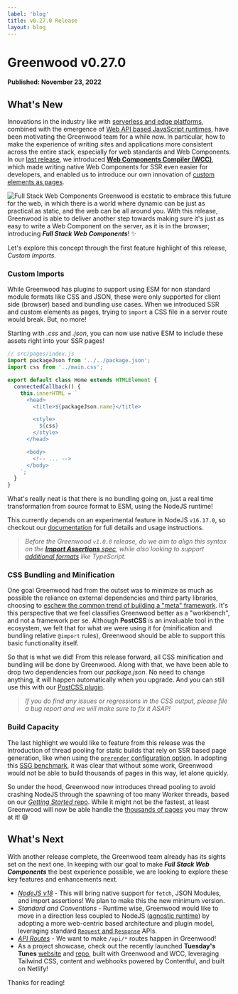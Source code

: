 ```yaml
---
label: 'blog'
title: v0.27.0 Release
layout: blog
---
```


# Greenwood v0.27.0

**Published: November 23, 2022**

## What's New

Innovations in the industry like with [serverless and edge platforms](https://github.com/thescientist13/web-components-at-the-edge), combined with the emergence of [Web API based JavaScript runtimes](https://wintercg.org/), have been motivating the Greenwood team for a while now.  In particular, how to make the experience of writing sites and applications more consistent across the entire stack, especially for web standards and Web Components.  In our [last release](/blog/release/v0-26-0), we introduced [**Web Components Compiler (WCC)**](https://github.com/ProjectEvergreen/wcc), which made writing native Web Components for SSR even easier for developers, and enabled us to introduce our own innovation of [custom elements as pages](/blog/release/v0-26-0/#custom-elements-as-pages).

![Full Stack Web Components](/assets/blog-images/full-stack-web-components.webp) Greenwood is ecstatic to embrace this future for the web, in which there is a world where dynamic can be just as practical as static, and the web can be all around you.  With this release, Greenwood is able to deliver another step towards making sure it's just as easy to write a Web Component on the server, as it is in the browser; introducing _**Full Stack Web Components**_! ✨

<style>
  .gwd-content img {
    width: 30%!important;
    margin-left: 2%;
    float: right;
  }
</style>

Let's explore this concept through the first feature highlight of this release, _Custom Imports_.

### Custom Imports

While Greenwood has plugins to support using ESM for non standard module formats like CSS and JSON, these were only supported for client side (browser) based and bundling use cases.  When we introduced SSR and custom elements as pages, trying to `import` a CSS file in a server route would break.  But, no more!

Starting with _.css_ and _.json_, you can now use native ESM to include these assets right into your SSR pages!

```js
// src/pages/index.js
import packageJson from '../../package.json';
import css from '../main.css';

export default class Home extends HTMLElement {
  connectedCallback() {
    this.innerHTML = `
      <head>
        <title>${packageJson.name}</title>

        <style>
          ${css}
        </style>
      </head>

      <body>
        <!-- ... -->
      </body>
    `;
  }
}
```

What's really neat is that there is no bundling going on, just a real time transformation from source format to ESM, using the NodeJS runtime!

This currently depends on an experimental feature in NodeJS `v16.17.0`, so checkout our [documentation](/docs/server-rendering/#custom-imports) for full details and usage instructions.


> _Before the Greenwood `v1.0.0` release, do we aim to align this syntax on the [**Import Assertions** spec](https://github.com/ProjectEvergreen/greenwood/issues/923), while also looking to support [additional formats](https://github.com/ProjectEvergreen/greenwood/issues/1004) like TypeScript._

### CSS Bundling and Minification

One goal Greenwood had from the outset was to minimize as much as possible the reliance on external dependencies and third party libraries, choosing to [eschew the common trend of building a "meta" framework](https://projectevergreen.github.io/blog/always-bet-on-html/).  It's this perspective that we feel classifies Greenwood better as a "workbench", and not a framework per se.  Although **PostCSS** is an invaluable tool in the ecosystem, we felt that for what we were using it for (minification and bundling relative `@import` rules), Greenwood should be able to support this basic functionality itself.

So that is what we did!  From this release forward, all CSS minification and bundling will be done by Greenwood.  Along with that, we have been able to drop two dependencies from our _package.json_.  No need to change anything, it will happen automatically when you upgrade.  And you can still use this with our [PostCSS plugin](https://github.com/ProjectEvergreen/greenwood/tree/master/packages/plugin-postcss).

> _If you do find any issues or regressions in the CSS output, please file a bug report and we will make sure to fix it ASAP!_

### Build Capacity

The last highlight we would like to feature from this release was the introduction of thread pooling for static builds that rely on SSR based page generation, like when using the [`prerender` configuration option](/docs/configuration/#prerender).  In adopting this [SSG benchmark](https://github.com/thescientist13/bench-framework-markdown), it was clear that without some work, Greenwood would not be able to build thousands of pages in this way, let alone quickly.

So under the hood, Greenwood now introduces thread pooling to avoid crashing NodeJS through the spawning of too many Worker threads, based on our [_Getting Started_ repo](https://github.com/ProjectEvergreen/greenwood-getting-started).  While it might not be the fastest, at least Greenwood will now be able handle the [thousands of pages](https://github.com/thescientist13/bench-framework-markdown) you may throw at it! 😅


## What's Next

With another release complete, the Greenwood team already has its sights set on the next one.  In keeping with our goal to make _**Full Stack Web Components**_ the best experience possible, we are looking to explore these key features and enhancements next.

- [_NodeJS v18_](https://github.com/ProjectEvergreen/greenwood/issues/957) - This will bring native support for `fetch`, JSON Modules, and import assertions!  We plan to make this the new minimum version.
- _Standard and Conventions_ - Runtime wise, Greenwood would like to move in a direction less coupled to NodeJS ([agnostic runtime](https://github.com/ProjectEvergreen/greenwood/issues/1008)) by adopting a more web-centric based architecture and plugin model, leveraging standard [`Request` and `Response`](https://github.com/ProjectEvergreen/greenwood/issues/948) APIs.
- [_API Routes_](https://github.com/ProjectEvergreen/greenwood/issues/1007) - We want to make `/api/*` routes happen in Greenwood!
- As a project showcase, check out the recently launched **Tuesday's Tunes** [website](https://www.tuesdaystunes.tv/) and [repo](https://github.com/AnalogStudiosRI/www.tuesdaystunes.tv), built with Greenwood and WCC, leveraging Tailwind CSS, content and webhooks powered by Contentful, and built on Netlify!

Thanks for reading!